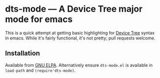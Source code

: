 # dts-mode — A Device Tree major mode for emacs

This is a quick attempt at getting basic highlighting for [Device
Tree][devicetree] syntax in emacs. While it's fairly functional, it's not
pretty; pull requests welcome.

[devicetree]: http://www.devicetree.org/

## Installation

Available from [GNU ELPA](https://elpa.gnu.org/packages/dts-mode.html).
Alternatively ensure `dts-mode.el` is available in `load-path`
and `(require'dts-mode)`.
